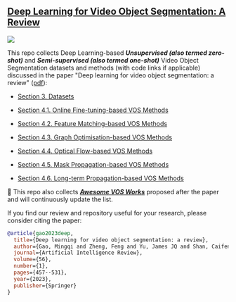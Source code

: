 ## [Deep Learning for Video Object Segmentation: A Review](https://link.springer.com/content/pdf/10.1007/s10462-022-10176-7.pdf)

![](https://img.shields.io/github/last-commit/gaomingqi/VOS-Review?style=flat-square&color=orange)

This repo collects Deep Learning-based ***Unsupervised (also termed zero-shot)*** and ***Semi-supervised (also termed one-shot)*** Video Object Segmentation datasets and methods (with code links if applicable) discussed in the paper "Deep learning for video object segmentation: a review" ([pdf](https://link.springer.com/content/pdf/10.1007/s10462-022-10176-7.pdf)):  

- [Section 3. Datasets](https://github.com/gaomingqi/VOS-Review/blob/master/Sections/Section_3_Datasets.md)

- [Section 4.1. Online Fine-tuning-based VOS Methods](https://github.com/gaomingqi/VOS-Review/blob/master/Sections/Section_4_1_Online_methods.md)

- [Section 4.2. Feature Matching-based VOS Methods](https://github.com/gaomingqi/VOS-Review/blob/master/Sections/Section_4_2_Matching_methods.md)

- [Section 4.3. Graph Optimisation-based VOS Methods](https://github.com/gaomingqi/VOS-Review/blob/master/Sections/Section_4_3_Graph_methods.md)

- [Section 4.4. Optical Flow-based VOS Methods](https://github.com/gaomingqi/VOS-Review/blob/master/Sections/Section_4_4_Optical_flow_methods.md)

- [Section 4.5. Mask Propagation-based VOS Methods](https://github.com/gaomingqi/VOS-Review/blob/master/Sections/Section_4_5_Mask_Prop_methods.md)

- [Section 4.6. Long-term Propagation-based VOS Methods](https://github.com/gaomingqi/VOS-Review/blob/master/Sections/Section_4_6_Long_Prop.md)

:rocket: This repo also collects ***[Awesome VOS Works](https://github.com/gaomingqi/VOS-Review/blob/master/Sections/Awesome_VOS_works.md)*** proposed after the paper and will continuously update the list. 

If you find our review and repository useful for your research, please consider citing the paper:

```bibtex
@article{gao2023deep,
  title={Deep learning for video object segmentation: a review},
  author={Gao, Mingqi and Zheng, Feng and Yu, James JQ and Shan, Caifeng and Ding, Guiguang and Han, Jungong},
  journal={Artificial Intelligence Review},
  volume={56},
  number={1},
  pages={457--531},
  year={2023},
  publisher={Springer}
}
```
